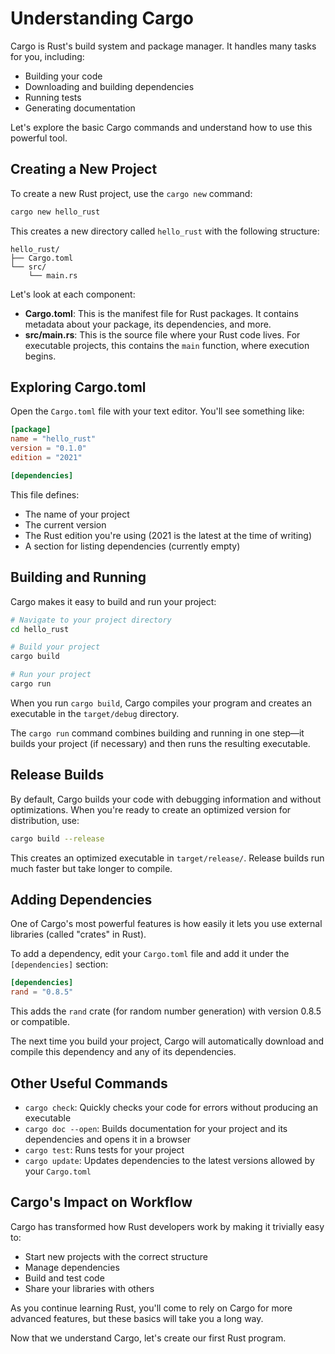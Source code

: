 # Understanding Cargo

Cargo is Rust's build system and package manager. It handles many tasks for you, including:

- Building your code
- Downloading and building dependencies
- Running tests
- Generating documentation

Let's explore the basic Cargo commands and understand how to use this powerful tool.

## Creating a New Project

To create a new Rust project, use the `cargo new` command:

```bash
cargo new hello_rust
```

This creates a new directory called `hello_rust` with the following structure:

```
hello_rust/
├── Cargo.toml
└── src/
    └── main.rs
```

Let's look at each component:

- **Cargo.toml**: This is the manifest file for Rust packages. It contains metadata about your package, its dependencies, and more.
- **src/main.rs**: This is the source file where your Rust code lives. For executable projects, this contains the `main` function, where execution begins.

## Exploring Cargo.toml

Open the `Cargo.toml` file with your text editor. You'll see something like:

```toml
[package]
name = "hello_rust"
version = "0.1.0"
edition = "2021"

[dependencies]
```

This file defines:
- The name of your project
- The current version
- The Rust edition you're using (2021 is the latest at the time of writing)
- A section for listing dependencies (currently empty)

## Building and Running

Cargo makes it easy to build and run your project:

```bash
# Navigate to your project directory
cd hello_rust

# Build your project
cargo build

# Run your project
cargo run
```

When you run `cargo build`, Cargo compiles your program and creates an executable in the `target/debug` directory.

The `cargo run` command combines building and running in one step—it builds your project (if necessary) and then runs the resulting executable.

## Release Builds

By default, Cargo builds your code with debugging information and without optimizations. When you're ready to create an optimized version for distribution, use:

```bash
cargo build --release
```

This creates an optimized executable in `target/release/`. Release builds run much faster but take longer to compile.

## Adding Dependencies

One of Cargo's most powerful features is how easily it lets you use external libraries (called "crates" in Rust).

To add a dependency, edit your `Cargo.toml` file and add it under the `[dependencies]` section:

```toml
[dependencies]
rand = "0.8.5"
```

This adds the `rand` crate (for random number generation) with version 0.8.5 or compatible.

The next time you build your project, Cargo will automatically download and compile this dependency and any of its dependencies.

## Other Useful Commands

- `cargo check`: Quickly checks your code for errors without producing an executable
- `cargo doc --open`: Builds documentation for your project and its dependencies and opens it in a browser
- `cargo test`: Runs tests for your project
- `cargo update`: Updates dependencies to the latest versions allowed by your `Cargo.toml`

## Cargo's Impact on Workflow

Cargo has transformed how Rust developers work by making it trivially easy to:

- Start new projects with the correct structure
- Manage dependencies
- Build and test code
- Share your libraries with others

As you continue learning Rust, you'll come to rely on Cargo for more advanced features, but these basics will take you a long way.

Now that we understand Cargo, let's create our first Rust program.
